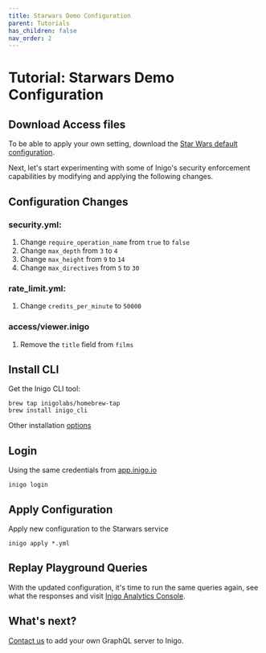 ```yaml
---
title: Starwars Demo Configuration
parent: Tutorials
has_children: false
nav_order: 2
---
```


# Tutorial: Starwars Demo Configuration

## Download Access files

To be able to apply your own setting, download the [Star Wars default configuration](/assets/files/starwars_default_config.zip).

Next, let's start experimenting with some of Inigo's security enforcement capabilities by modifying and applying the following changes.

## Configuration Changes

### security.yml:
1. Change `require_operation_name` from `true` to `false`
2. Change `max_depth` from `3` to `4`
3. Change `max_height` from `9` to `14`
4. Change `max_directives` from `5` to `30`

### rate_limit.yml:
1. Change `credits_per_minute` to `50000`

### access/viewer.inigo
1. Remove the `title` field from `films`

## Install CLI

Get the Inigo CLI tool:
```shell
brew tap inigolabs/homebrew-tap
brew install inigo_cli
```
Other installation [options](/cli.html])

## Login
Using the same credentials from <a href="https://app.inigo.io" target="_blank">app.inigo.io</a>
```shell
inigo login
```

## Apply Configuration
Apply new configuration to the Starwars service
```shell
inigo apply *.yml
```

## Replay Playground Queries
With the updated configuration, it's time to run the same queries again, see what the responses and visit <a href="https://app.inigo.io" target="_blank">Inigo Analytics Console</a>.


## What's next?
<a href="https://slack.inigo.io" target="_blank">Contact us</a> to add your own GraphQL server to Inigo.


